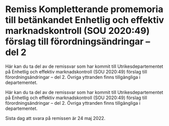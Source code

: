 # Remiss Kompletterande promemoria till betänkandet Enhetlig och effektiv marknadskontroll (SOU 2020:49) förslag till förordningsändringar – del 2

Här kan du ta del av de remissvar som har kommit till Utrikesdepartementet på Enhetlig och effektiv marknadskontroll (SOU 2020:49) förslag till förordningsändringar – del 2. Övriga yttranden finns tillgängliga i departementet.

Här kan du ta del av de remissvar som har kommit till Utrikesdepartementet på Enhetlig och effektiv marknadskontroll (SOU 2020:49) förslag till förordningsändringar – del 2. Övriga yttranden finns tillgängliga i departementet.

Sista dag att svara på remissen är 24 maj 2022.
